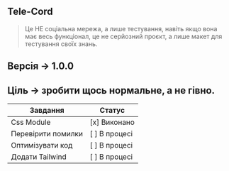 ## Tele-Cord

> Це НЕ соціальна мережа, а лише тестування, навіть якщо вона має весь функціонал, це не серйозний проєкт, а лише макет для тестування своїх знань.

## Версія -> 1.0.0
## Ціль -> зробити щось нормальне, а не гівно.



| Завдання              | Статус     |
|-----------------------|------------|
| Css Module            | [x] Виконано  |
| Перевірити помилки    | [ ] В процесі |
| Оптимізувати код      | [ ] В процесі |
| Додати Tailwind       | [ ] В процесі |
